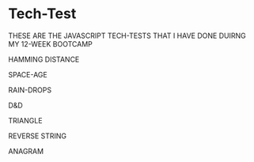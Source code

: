 # Tech-Test

THESE ARE THE JAVASCRIPT TECH-TESTS THAT I HAVE DONE DUIRNG MY 12-WEEK BOOTCAMP

HAMMING DISTANCE

SPACE-AGE

RAIN-DROPS

D&D

TRIANGLE

REVERSE STRING

ANAGRAM
